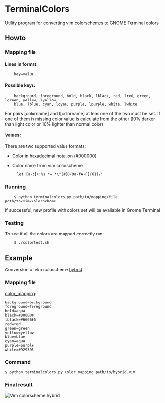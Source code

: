 # TerminalColors

Utility program for converting vim colorschemes to GNOME Terminal colors

## Howto

### Mapping file

#### Lines in format:

        key=value
        
#### Possible keys:

        background, foreground, bold, black, lblack, red, lred, green, lgreen, yellow, lyellow,
        blue, lblue, cyan, lcyan, purple, lpurple, white, lwhite
        
For pairs [colorname] and l[colorname] at leas one of the two must be set.
If one of them is missing color value is calculate from the other (10% darker than light color or 10% lighter than normal color)

#### Values:

There are two supported value formats:

* Color in hexadecimal notation (#000000)
* Color name from vim colorscheme

        let [a-z]+:%s *= *\"(#[0-9a-fA-F]{6})\"

### Running

        $ python terminalcolors.py path/to/mapping/file path/to/vim/colorscheme
        
If successful, new profile with colors set will be avaliable in Gnome Terminal

### Testing

To see if all the colors are mapped correctly run:

        $ ./colortest.sh

## Example

Conversion of vim coloscheme [hybrid](https://github.com/w0ng/vim-hybrid)

### Mapping file

[color_mapping](https://raw.github.com/arjantop/terminalcolors/master/color_mapping):
```
background=background
foreground=foreground
bold=aqua
black=#000000
lblack=#666666
red=red
green=green
yellow=yellow
blue=blue
cyan=aqua
purple=purple
white=#929395
```

### Command

    $ python terminalcolors.py color_mapping path/to/hybrid.vim


### Final result

![Vim colorscheme hybrid](https://raw.github.com/arjantop/terminalcolors/master/sample.png)


